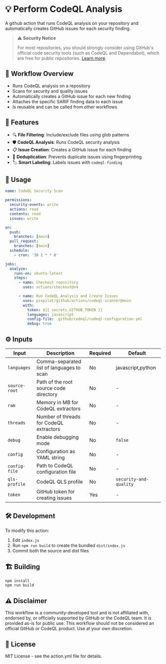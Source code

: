 # 💡 Perform CodeQL Analysis

A github action that runs CodeQL analysis on your repository and automatically creates GitHub issues for each security finding.

> ⚠️ **Security Notice**
>
> For most repositories, you should strongly consider using GitHub's official code security tools (such as CodeQL and Dependabot), which are free for public repositories. [Learn more](https://github.com/features/security).

## 🚀 Workflow Overview

- Runs CodeQL analysis on a repository
- Scans for security and quality issues
- Automatically creates a GitHub issue for each new finding
- Attaches the specific SARIF finding data to each issue
- Is reusable and can be called from other workflows

## 🧰 Features

- 🔍 **File Filtering**: Include/exclude files using glob patterns
- 🛡️ **CodeQL Analysis**: Runs CodeQL security analysis
- 📋 **Issue Creation**: Creates a GitHub issue for each finding
- 🔄 **Deduplication**: Prevents duplicate issues using fingerprinting
- 🏷️ **Smart Labeling**: Labels issues with `codeql-finding`

## 📝 Usage

```yaml
name: CodeQL Security Scan

permissions:
  security-events: write
  actions: read
  contents: read
  issues: write

on:
  push:
    branches: [main]
  pull_request:
    branches: [main]
  schedule:
    - cron: '30 1 * * 0'

jobs:
  analyze:
    runs-on: ubuntu-latest
    steps:
      - name: Checkout repository
        uses: actions/checkout@v4

      - name: Run CodeQL Analysis and Create Issues
        uses: pixpilot/github/actions/codeql-scanner@main
        with:
          token: ${{ secrets.GITHUB_TOKEN }}
          languages: javascript
          config-file: .github/codeql/codeql-configuration.yml
          debug: true
```

## ⚙️ Inputs

| Input         | Description                               | Required | Default                |
| ------------- | ----------------------------------------- | -------- | ---------------------- |
| `languages`   | Comma-separated list of languages to scan | No       | javascript,python      |
| `source-root` | Path of the root source code directory    | No       | -                      |
| `ram`         | Memory in MB for CodeQL extractors        | No       | -                      |
| `threads`     | Number of threads for CodeQL extractors   | No       | -                      |
| `debug`       | Enable debugging mode                     | No       | `false`                |
| `config`      | Configuration as YAML string              | No       | -                      |
| `config-file` | Path to CodeQL configuration file         | No       | -                      |
| `qls-profile` | CodeQL QLS profile                        | No       | `security-and-quality` |
| `token`       | GitHub token for creating issues          | Yes      | -                      |

## 🛠️ Development

To modify this action:

1. Edit `index.js`
2. Run `npm run build` to create the bundled `dist/index.js`
3. Commit both the source and dist files

## 🏗️ Building

```bash
npm install
npm run build
```

## ⚠️ Disclaimer

This workflow is a community-developed tool and is not affiliated with, endorsed by, or officially supported by GitHub or the CodeQL team. It is provided as-is for public use. This workflow should not be considered an official GitHub or CodeQL product. Use at your own discretion.

## 📄 License

MIT License - see the action.yml file for details.
